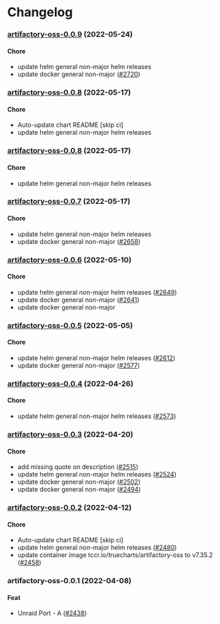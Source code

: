 # Changelog<br>


<a name="artifactory-oss-0.0.9"></a>
### [artifactory-oss-0.0.9](https://github.com/truecharts/apps/compare/artifactory-oss-0.0.8...artifactory-oss-0.0.9) (2022-05-24)

#### Chore

* update helm general non-major helm releases
* update docker general non-major ([#2720](https://github.com/truecharts/apps/issues/2720))



<a name="artifactory-oss-0.0.8"></a>
### [artifactory-oss-0.0.8](https://github.com/truecharts/apps/compare/artifactory-oss-0.0.7...artifactory-oss-0.0.8) (2022-05-17)

#### Chore

* Auto-update chart README [skip ci]
* update helm general non-major helm releases



<a name="artifactory-oss-0.0.8"></a>
### [artifactory-oss-0.0.8](https://github.com/truecharts/apps/compare/artifactory-oss-0.0.7...artifactory-oss-0.0.8) (2022-05-17)

#### Chore

* update helm general non-major helm releases



<a name="artifactory-oss-0.0.7"></a>
### [artifactory-oss-0.0.7](https://github.com/truecharts/apps/compare/artifactory-oss-0.0.6...artifactory-oss-0.0.7) (2022-05-17)

#### Chore

* update helm general non-major helm releases
* update docker general non-major ([#2658](https://github.com/truecharts/apps/issues/2658))



<a name="artifactory-oss-0.0.6"></a>
### [artifactory-oss-0.0.6](https://github.com/truecharts/apps/compare/artifactory-oss-0.0.5...artifactory-oss-0.0.6) (2022-05-10)

#### Chore

* update helm general non-major helm releases ([#2649](https://github.com/truecharts/apps/issues/2649))
* update docker general non-major ([#2641](https://github.com/truecharts/apps/issues/2641))
* update docker general non-major



<a name="artifactory-oss-0.0.5"></a>
### [artifactory-oss-0.0.5](https://github.com/truecharts/apps/compare/artifactory-oss-0.0.4...artifactory-oss-0.0.5) (2022-05-05)

#### Chore

* update helm general non-major helm releases ([#2612](https://github.com/truecharts/apps/issues/2612))
* update docker general non-major ([#2577](https://github.com/truecharts/apps/issues/2577))



<a name="artifactory-oss-0.0.4"></a>
### [artifactory-oss-0.0.4](https://github.com/truecharts/apps/compare/artifactory-oss-0.0.3...artifactory-oss-0.0.4) (2022-04-26)

#### Chore

* update helm general non-major helm releases ([#2573](https://github.com/truecharts/apps/issues/2573))



<a name="artifactory-oss-0.0.3"></a>
### [artifactory-oss-0.0.3](https://github.com/truecharts/apps/compare/artifactory-oss-0.0.2...artifactory-oss-0.0.3) (2022-04-20)

#### Chore

* add missing quote on description ([#2515](https://github.com/truecharts/apps/issues/2515))
* update helm general non-major helm releases ([#2524](https://github.com/truecharts/apps/issues/2524))
* update docker general non-major ([#2502](https://github.com/truecharts/apps/issues/2502))
* update docker general non-major ([#2494](https://github.com/truecharts/apps/issues/2494))



<a name="artifactory-oss-0.0.2"></a>
### [artifactory-oss-0.0.2](https://github.com/truecharts/apps/compare/artifactory-oss-0.0.1...artifactory-oss-0.0.2) (2022-04-12)

#### Chore

* Auto-update chart README [skip ci]
* update helm general non-major helm releases ([#2480](https://github.com/truecharts/apps/issues/2480))
* update container image tccr.io/truecharts/artifactory-oss to v7.35.2 ([#2458](https://github.com/truecharts/apps/issues/2458))



<a name="artifactory-oss-0.0.1"></a>
### artifactory-oss-0.0.1 (2022-04-08)

#### Feat

* Unraid Port - A ([#2438](https://github.com/truecharts/apps/issues/2438))
